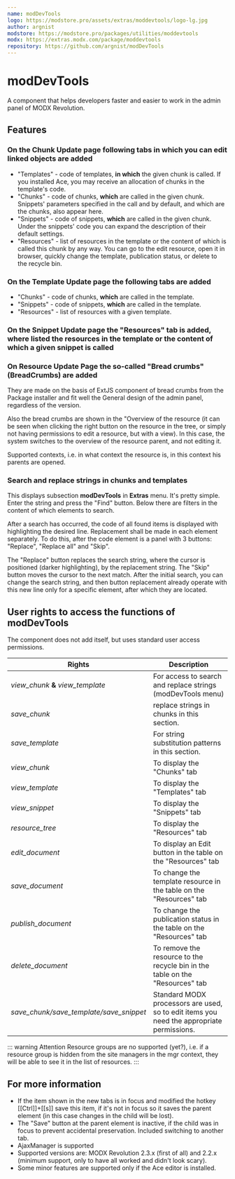 ```yaml
---
name: modDevTools
logo: https://modstore.pro/assets/extras/moddevtools/logo-lg.jpg
author: argnist
modstore: https://modstore.pro/packages/utilities/moddevtools
modx: https://extras.modx.com/package/moddevtools
repository: https://github.com/argnist/modDevTools
---
```

# modDevTools

A component that helps developers faster and easier to work in the admin panel of MODX Revolution.

## Features

### On the Chunk Update page following tabs in which you can edit linked objects are added

- "Templates" - code of templates, **in which** the given chunk is called. If you installed Ace, you may receive an allocation of chunks in the template's code.
- "Chunks" - code of chunks, **which** are called in the given chunk. Snippets' parameters specified in the call and by default, and which are the chunks, also appear here.
- "Snippets" - code of snippets, **which** are called in the given chunk. Under the snippets' code you can expand the description of their default settings.
- "Resources" - list of resources in the template or the content of which is called this chunk by any way. You can go to the edit resource, open it in browser, quickly change the template, publication status, or delete to the recycle bin.

### On the Template Update page the following tabs are added

- "Chunks" - code of chunks, **which** are called in the template.
- "Snippets" - code of snippets, **which** are called in the template.
- "Resources" - list of resources with a given template.

### On the Snippet Update page the "Resources" tab is added, where listed the resources in the template or the content of which a given snippet is called

### On Resource Update Page the so-called "Bread crumbs" (BreadCrumbs) are added

They are made on the basis of ExtJS component of bread crumbs from the Package installer and fit well the General design of the admin panel, regardless of the version.

Also the bread crumbs are shown in the "Overview of the resource (it can be seen when clicking the right button on the resource in the tree, or simply not having permissions to edit a resource, but with a view). In this case, the system switches to the overview of the resource parent, and not editing it.

Supported contexts, i.e. in what context the resource is, in this context his parents are opened.

### Search and replace strings in chunks and templates

This displays subsection **modDevTools** in **Extras** menu. It's pretty simple. Enter the string and press the "Find" button. Below there are filters in the content of which elements to search.

After a search has occurred, the code of all found items is displayed with highlighting the desired line. Replacement shall be made in each element separately. To do this, after the code element is a panel with 3 buttons: "Replace", "Replace all" and "Skip".

The "Replace" button replaces the search string, where the cursor is positioned (darker highlighting), by the replacement string. The "Skip" button moves the cursor to the next match. After the initial search, you can change the search string, and then button replacement already operate with this new line only for a specific element, after which they are located.

## User rights to access the functions of modDevTools

The component does not add itself, but uses standard user access permissions.

| Rights                                  | Description                                                                               |
|-----------------------------------------|-------------------------------------------------------------------------------------------|
| *view_chunk* **&** *view_template*      | For access to search and replace strings (modDevTools menu)                               |
| *save_chunk*                            | replace strings in chunks in this section.                                                |
| *save_template*                         | For string substitution patterns in this section.                                         |
| *view_chunk*                            | To display the "Chunks" tab                                                               |
| *view_template*                         | To display the "Templates" tab                                                            |
| *view_snippet*                          | To display the "Snippets" tab                                                             |
| *resource_tree*                         | To display the "Resources" tab                                                            |
| *edit_document*                         | To display an Edit button in the table on the "Resources" tab                             |
| *save_document*                         | To change the template resource in the table on the "Resources" tab                       |
| *publish_document*                      | To change the publication status in the table on the "Resources" tab                      |
| *delete_document*                       | To remove the resource to the recycle bin in the table on the "Resources" tab             |
| *save_chunk/save_template/save_snippet* | Standard MODX processors are used, so to edit items you need the appropriate permissions. |

::: warning Attention
Resource groups are no supported (yet?), i.e. if a resource group is hidden from the site managers in the mgr context, they will be able to see it in the list of resources.
:::

## For more information

- If the item shown in the new tabs is in focus and modified the hotkey [[Ctrl]]+[[s]] save this item, if it's not in focus so it saves the parent element (in this case changes in the child will be lost).
- The "Save" button at the parent element is inactive, if the child was in focus to prevent accidental preservation. Included switching to another tab.
- AjaxManager is supported
- Supported versions are: MODX Revolution 2.3.x (first of all) and 2.2.x (minimum support, only to have all worked and didn't look scary).
- Some minor features are supported only if the Ace editor is installed.
